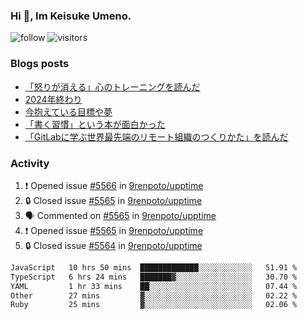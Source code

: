 ### Hi 👋, Im Keisuke Umeno.

<!--
**9renpoto/9renpoto** is a ✨ _special_ ✨ repository because its `README.md` (this file) appears on your GitHub profile.

Here are some ideas to get you started:

- 🔭 I’m currently working on ...
- 🌱 I’m currently learning ...
- 👯 I’m looking to collaborate on ...
- 🤔 I’m looking for help with ...
- 💬 Ask me about ...
- 📫 How to reach me: ...
- 😄 Pronouns: ...
- ⚡ Fun fact: ...
-->

![follow](https://img.shields.io/github/followers/9renpoto?label=Follow&style=social)
![visitors](https://komarev.com/ghpvc/?username=9renpoto&label=Profile%20views&color=0e75b6&style=flat)

### Blogs posts

<!-- BLOG-POST-LIST:START -->
- [「怒りが消える」心のトレーニングを読んだ](https://9renpoto.win/entry/2025/02/01/anger-management)
- [2024年終わり](https://9renpoto.win/entry/2024/12/31/2024-end)
- [今抱えている目標や夢](https://9renpoto.win/entry/2024/12/02/objective)
- [「書く習慣」という本が面白かった](https://9renpoto.win/entry/2024/11/11/leave_a_feeling_sad)
- [「GitLabに学ぶ世界最先端のリモート組織のつくりかた」を読んだ](https://9renpoto.win/entry/2024/09/10/remote_organization)
<!-- BLOG-POST-LIST:END -->

### Activity

<!--START_SECTION:activity-->
1. ❗ Opened issue [#5566](https://github.com/9renpoto/upptime/issues/5566) in [9renpoto/upptime](https://github.com/9renpoto/upptime)
2. 🔒 Closed issue [#5565](https://github.com/9renpoto/upptime/issues/5565) in [9renpoto/upptime](https://github.com/9renpoto/upptime)
3. 🗣 Commented on [#5565](https://github.com/9renpoto/upptime/issues/5565#issuecomment-2676424810) in [9renpoto/upptime](https://github.com/9renpoto/upptime)
4. ❗ Opened issue [#5565](https://github.com/9renpoto/upptime/issues/5565) in [9renpoto/upptime](https://github.com/9renpoto/upptime)
5. 🔒 Closed issue [#5564](https://github.com/9renpoto/upptime/issues/5564) in [9renpoto/upptime](https://github.com/9renpoto/upptime)
<!--END_SECTION:activity-->

<!--START_SECTION:waka-->

```txt
JavaScript   10 hrs 50 mins  █████████████░░░░░░░░░░░░   51.91 %
TypeScript   6 hrs 24 mins   ███████▓░░░░░░░░░░░░░░░░░   30.70 %
YAML         1 hr 33 mins    ██░░░░░░░░░░░░░░░░░░░░░░░   07.44 %
Other        27 mins         ▓░░░░░░░░░░░░░░░░░░░░░░░░   02.22 %
Ruby         25 mins         ▓░░░░░░░░░░░░░░░░░░░░░░░░   02.06 %
```

<!--END_SECTION:waka-->
